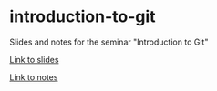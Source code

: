 # introduction-to-git

Slides and notes for the seminar "Introduction to Git"

[Link to slides](https://thomas-rasmussen.github.io/introduction-to-git/slides/slides.html)

[Link to notes](https://thomas-rasmussen.github.io/introduction-to-git/notes.html)
